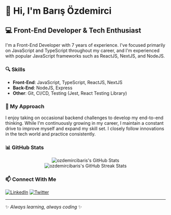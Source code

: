 # 👋 Hi, I'm Barış Özdemirci

## 💻 Front-End Developer & Tech Enthusiast

I'm a Front-End Developer with 7 years of experience. I've focused primarily on JavaScript and TypeScript throughout my career, and I'm experienced with popular JavaScript frameworks such as ReactJS, NextJS, and NodeJS.

### 🔍 Skills

- **Front-End**: JavaScript, TypeScript, ReactJS, NextJS
- **Back-End**: NodeJS, Express
- **Other**: Git, CI/CD, Testing (Jest, React Testing Library)

### 🚀 My Approach

I enjoy taking on occasional backend challenges to develop my end-to-end thinking. While I'm continuously growing in my career, I maintain a constant drive to improve myself and expand my skill set. I closely follow innovations in the tech world and practice consistently.

### 📊 GitHub Stats

<div align="center">
  <img src="https://github-readme-stats.vercel.app/api?username=ozdemircibaris&show_icons=true&hide=stars,contribs&count_private=true&title_color=0891b2&text_color=ffffff&icon_color=0891b2&bg_color=1c1917&hide_border=true&show_icons=true" alt="ozdemircibaris's GitHub Stats" />
</div>

<div align="center">
  <img src="https://github-readme-streak-stats.herokuapp.com/?user=ozdemircibaris&stroke=ffffff&background=1c1917&ring=0891b2&fire=0891b2&currStreakNum=ffffff&currStreakLabel=0891b2&sideNums=ffffff&sideLabels=ffffff&dates=ffffff&hide_border=true" alt="ozdemircibaris's GitHub Streak Stats" />
</div>

### 📫 Connect With Me

[![LinkedIn](https://img.shields.io/badge/LinkedIn-0077B5?style=for-the-badge&logo=linkedin&logoColor=white)](https://www.linkedin.com/in/ozdemircibaris/)
[![Twitter](https://img.shields.io/badge/Twitter-1DA1F2?style=for-the-badge&logo=twitter&logoColor=white)](https://twitter.com/ozdemircibaris)

---

✨ *Always learning, always coding* ✨

